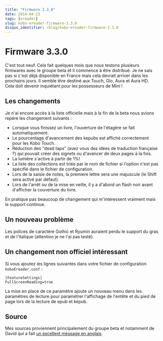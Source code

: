 ```yaml
---
title: "Firmware 3.3.0"
date: 2014-04-23
tags: [ereader]
slug: kobo-ereader-firmware-3.3.0
disqus_identifier: /blog/kobo-ereader-firmware-3.3.0
---
```

# Firmware 3.3.0

C'est tout neuf. Cela fait quelques mois que nous testons plusieurs firmwares avec le groupe beta et il commence à être distribué. Je ne sais pas si c'est déjà disponible en France mais cela devrait arriver dans les prochains jours. Il semble être destiné aux Touch, Glo, Aura et Aura HD. Cela doit devenir inquiétant pour les possesseurs de Mini !

## Les changements

Je n'ai encore accès à la liste officielle mais à la fin de la beta nous avions repéré les changement suivants :

 * Lorsque vous finissez un livre, l'ouverture de l'étagère se fait automatiquement.
 * Le pourcentage d'avancement des kepubs est affiché correctement pour les Kobo Touch.
 * Réduction des "dead taps" (avez vous des idées de traduction française ?) qui pouvait créer des signets ou d'avancer de deux pages à la fois.
 * La lumière s'active à partir de 1%!
 * La liste des collections est triée par le nom de fichier si l'option n'est pas spécifié dans le fichier de configuration.
 * Lors de la saisie de notes, la premiere lettre sera une majuscule (le Shift sera activé par défaut).
 * Lors de l'arrêt ou de la mise en veille, il y a d'abord un flash noir avant d'afficher la couverture du livre.

En pratique pas beaucoup de changement qui m'intéressent vraiment mais le support continue.

## Un nouveau problème

Les polices de caractère Gothic et Ryumin auraient perdu le support du gras et de l'italique (attention je ne l'ai pas testé).

## Un changement non officiel intéressant

Si vous ajoutez les lignes suivantes dans votre fichier de configuration `koboEreader.conf` :

```
[FeatureSettings]
FullScreenReading=true
```

La mise en place de ce paramètre ajoute un nouveau menu dans les paramètres de lecture pour paramétrer l'affichage de l'entête et du pied de page lors de la lecture de epub et kepub.

## Source

Mes sources proviennent principalement du groupe beta et notamment de David qui a fait [un excellent message en anglais](http://www.mobileread.com/forums/showpost.php?p=2815222&postcount=17).
